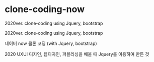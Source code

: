# clone-coding-now
2020ver. clone-coding using Jquery, bootstrap

2020ver. clone-coding using Jquery, bootstrap

네이버 now 클론 코딩 (with Jquery, bootstrap)

2020 UXUI 디자인, 웹디자인, 퍼블리싱을 배울 때 Jquery를 이용하여 만든 것
